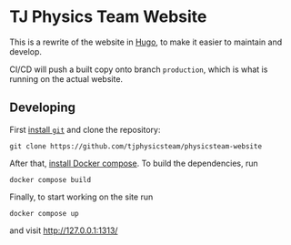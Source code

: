 # TJ Physics Team Website
This is a rewrite of the website in [Hugo](https://gohugo.io/),
to make it easier to maintain and develop.

CI/CD will push a built copy onto branch `production`, which is what is running on
the actual website.

## Developing
First [install `git`](https://git-scm.com/downloads) and clone the repository:
```
git clone https://github.com/tjphysicsteam/physicsteam-website
```
After that, [install Docker compose](https://docs.docker.com/compose/install/). To build
the dependencies, run
```
docker compose build
```
Finally, to start working on the site run
```
docker compose up
```
and visit http://127.0.0.1:1313/
